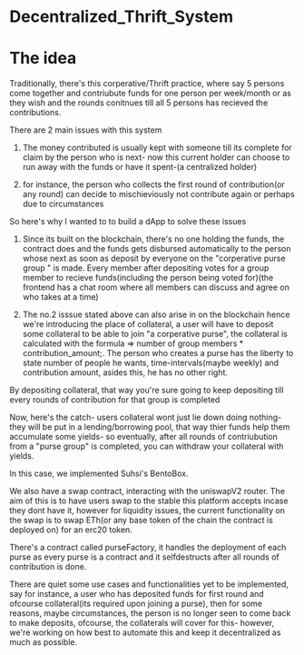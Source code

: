 # Decentralized_Thrift_System

# The idea

Traditionally, there's this corperative/Thrift practice,  where say 5 persons come together and contriubute funds for one person per week/month or as they
 wish and the rounds conitnues till all 5 persons has recieved the contributions.

There are 2 main issues with this system

1.  The money contributed is usually kept with someone till its complete for claim by the person who is next- now this current holder can choose to run away 
with the funds or have it spent-(a centralized holder)

2.  for instance, the person who collects the first round of contribution(or any round) can decide to mischieviously not contribute again or perhaps due to circumstances


So here's why I wanted to to build a dApp to solve these issues

1. Since its built on the blockchain, there's no one holding the funds, the contract does and the funds gets disbursed automatically to the person whose next as soon as deposit 
by everyone on the "corperative purse group " is made. Every member after depositing votes for a group member to recieve funds(including the person being voted for)(the frontend
has a chat room where all members can discuss and agree on who takes at a time)

2. The no.2 isssue stated above can also arise in on the  blockchain hence we're introducing the place of collateral, a user will have to deposit some collateral
 to be able to join "a corperative purse", the collateral is calculated with the formula => number of group members * contribution_amount;. The person who creates a purse has 
the liberty to state number of people he wants, time-intervals(maybe weekly) and contribution amount, asides this, he has no other right. 

By depositing collateral, that way you're sure going to keep depositing till every rounds of contribution for that group is completed

Now, here's the catch- users collateral wont just lie down doing nothing- they will be put in a lending/borrowing pool, that way thier funds help them accumulate some yields- 
so eventually, after all rounds of contriubution from a "purse group" is completed, you can withdraw your collateral with yields.

In this case, we implemented Suhsi's BentoBox.

We also have a swap contract, interacting with the uniswapV2 router. The aim of this is to have users swap to the stable this platform accepts incase they dont have it,
however for liquidity issues, the current functionality on the swap is to swap ETh(or any base token of the chain the contract is deployed on) for an erc20 token.

There's a contract called purseFactory, it handles the deployment of each purse as every purse is a contract and it selfdestructs after all rounds of contribution is done.

There are quiet some use cases and functionalities yet to be implemented, say for instance, a user who has deposited funds for first round and ofcourse collateral(its required
upon joining a purse), then for some reasons, maybe circumstances, the person is no longer seen to come back to make deposits, ofcourse, the collaterals will cover for this- 
however, we're working on how best to automate this and keep it decentralized as much as possible.


